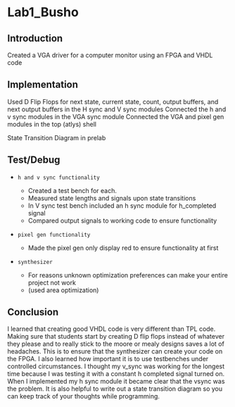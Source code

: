 Lab1_Busho
==========

## Introduction
Created a VGA driver for a computer monitor using an FPGA and VHDL code

## Implementation
Used D Flip Flops for next state, current state, count, output buffers, and next output buffers
in the H sync and V sync modules
Connected the h and v sync modules in the VGA sync module
Connected the VGA and pixel gen modules in the top (atlys) shell

State Transition Diagram in prelab

## Test/Debug

- `h and v sync functionality`
  - Created a test bench for each.
  - Measured state lengths and signals upon state transitions
  - In V sync test bench included an h sync module for h_completed signal
  - Compared output signals to working code to ensure functionality
  
- `pixel gen functionality`
  - Made the pixel gen only display red to ensure functionality at first
  
- `synthesizer` 
  - For reasons unknown optimization preferences can make your entire project not work
  - (used area optimization)
  
## Conclusion
I learned that creating good VHDL code is very different than TPL code. Making sure that students
start by creating D flip flops instead of whatever they please and to really stick to the moore
or mealy designs saves a lot of headaches. This is to ensure that the synthesizer can create your
code on the FPGA. I also learned how important it is to use testbenches under controlled circumstances.
I thought my v_sync was working for the longest time because I was testing it with a constant h completed
signal turned on. When I implemented my h sync module it became clear that the vsync was the problem. It is
also helpful to write out a state transition diagram so you can keep track of your thoughts while programming.
